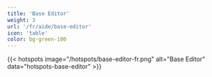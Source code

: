 ```yaml
---
title: 'Base Editor'
weight: 3
url: '/fr/aide/base-editor'
icon: 'table'
color: bg-green-100
---
```


{{< hotspots image="/hotspots/base-editor-fr.png" alt="Base Editor" data="hotspots-base-editor" >}}
